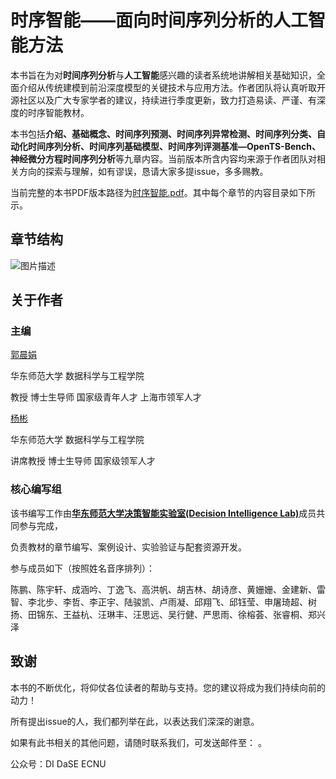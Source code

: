



# **时序智能——面向时间序列分析的人工智能方法** 


本书旨在为对**时间序列分析**与**人工智能**感兴趣的读者系统地讲解相关基础知识，全面介绍从传统建模到前沿深度模型的关键技术与应用方法。作者团队将认真听取开源社区以及广大专家学者的建议，持续进行季度更新，致力打造易读、严谨、有深度的时序智能教材。

本书包括**介绍、基础概念、时间序列预测、时间序列异常检测、时间序列分类、自动化时间序列分析、时间序列基础模型、时间序列评测基准—OpenTS-Bench、神经微分方程时间序列分析**等九章内容。当前版本所含内容均来源于作者团队对相关方向的探索与理解，如有谬误，恳请大家多提issue，多多赐教。

当前完整的本书PDF版本路径为[时序智能.pdf](https://decisionintelligence.github.io/index)。其中每个章节的内容目录如下所示。

## **章节结构**

![图片描述]()

## **关于作者**

### **主编**

[郭晨娟](https://faculty.ecnu.edu.cn/_s37/gcj/main.psp)

华东师范大学 数据科学与工程学院

教授 博士生导师 国家级青年人才 上海市领军人才

[杨彬](https://binyangdk.github.io/)

华东师范大学 数据科学与工程学院

讲席教授 博士生导师 国家级领军人才

### **核心编写组**

该书编写工作由[<b>华东师范大学决策智能实验室(Decision Intelligence Lab)</b>](https://decisionintelligence.github.io/index)成员共同参与完成，

负责教材的章节编写、案例设计、实验验证与配套资源开发。

参与成员如下（按照姓名音序排列）：

陈鹏、陈宇轩、成涵吟、丁逸飞、高洪帆、胡吉林、胡诗彦、黄姗姗、金建新、雷智、李北步、李哲、李正宇、陆骏凯、卢雨凝、邱翔飞、邱钰莹、申屠琦超、树扬、田锦东、王益杭、汪琳丰、汪思远、吴行健、严思雨、徐榕荟、张睿桐、郑兴泽



## **致谢**

本书的不断优化，将仰仗各位读者的帮助与支持。您的建议将成为我们持续向前的动力！

所有提出issue的人，我们都列举在此，以表达我们深深的谢意。

如果有此书相关的其他问题，请随时联系我们，可发送邮件至： 。

公众号：DI DaSE ECNU
